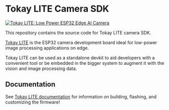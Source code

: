 # Tokay LITE Camera SDK

[![Tokay LITE: Low Power ESP32 Edge AI Camera](https://docs.maxlab.io/images/tokay-lite/edge-ai-angle.jpeg)](https://maxlab.io/store/edge-ai-camera/)

This repository contains the source code for Tokay LITE camera SDK.

[Tokay LITE](https://maxlab.io/store/edge-ai-camera/) is the ESP32 camera development board ideal for low-power image processing applications on edge.

Tokay LITE can be used as a standalone devkit to aid developers with a convenient tool or be embedded in the bigger system to augment it with the vision and image processing data.

## Documentation

See [Tokay LITE documentation](https://docs.maxlab.io/docs/edge-ai-tokay-lite/)
for information on building, flashing, and customizing the firmware!
